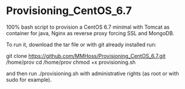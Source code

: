 # Provisioning_CentOS_6.7
100% bash script to provision a CentOS 6.7 minimal with Tomcat as container for java, Nginx as reverse proxy forcing SSL and MongoDB.

To run it, download the tar file or with git already installed run:
  
  git clone https://github.com/MMHoss/Provisioning_CentOS_6.7.git /home/prov
  cd /home/prov
  chmod +x provisioning.sh

and then run ./provisioning.sh with administrative rights (as root or with sudo for example).

